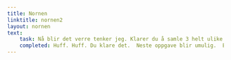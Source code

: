 ```yaml
---
title: Nornen
linktitle: nornen2
layout: nornen
text:
    task: Nå blir det verre tenker jeg. Klarer du å samle 3 helt ulike blader?  Få se – så kan du klikke videre når du har gjort det.
    completed: Huff. Huff. Du klare det.  Neste oppgave blir umulig.  Bare vent!
---
```

